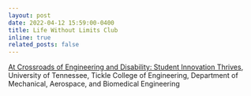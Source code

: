 ```yaml
---
layout: post
date: 2022-04-12 15:59:00-0400
title: Life Without Limits Club
inline: true
related_posts: false
---
```


<a href="https://mabe.utk.edu/at-crossroads-of-engineering-and-disability-student-innovation-thrives/">At Crossroads of Engineering and Disability: Student Innovation Thrives</a>, University of Tennessee, Tickle College of Engineering, Department of Mechanical, Aerospace, and Biomedical Engineering